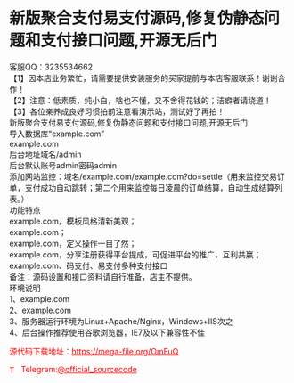 # 新版聚合支付易支付源码,修复伪静态问题和支付接口问题,开源无后门

客服QQ：3235534662<br>【1】因本店业务繁忙，请需要提供安装服务的买家提前与本店客服联系！谢谢合作！<br>【2】注意：低素质，纯小白，啥也不懂，又不舍得花钱的；洁癖者请绕道！<br>【3】各位亲养成良好习惯拍前注意看演示站，测试好了再拍！<br>新版聚合支付易支付源码,修复伪静态问题和支付接口问题,开源无后门<br>导入数据库“example.com”<br>example.com<br>后台地址域名/admin<br>后台默认账号admin密码admin<br>添加网站监控：域名/example.com/example.com?do=settle（用来监控交易订单，支付成功自动跳转；第二个用来监控每日凌晨的订单结算，自动生成结算列表。）<br>功能特点<br>example.com，模板风格清新美观；<br>example.com；<br>example.com，定义操作一目了然；<br>example.com，分享注册获得平台提成，可促进平台的推广，互利共赢；<br>example.com、码支付、易支付多种支付接口<br>备注：源码设置和接口资料请自行准备，店主不提供。<br>环境说明<br>1、example.com<br>2、example.com<br>3、服务器运行环境为Linux+Apache/Nginx，Windows+IIS次之<br>4、后台操作推荐使用谷歌浏览器，IE7及以下兼容性不佳<br>


<p style="color: red;">源代码下载地址：<a href="https://mega-file.org/OmFuQ" style="color: red;">https://mega-file.org/OmFuQ</a></p><p style="color: red;"><img src="https://cdn-icons-png.flaticon.com/512/2111/2111646.png" alt="Telegram Icon" style="width: 16px; vertical-align: middle; margin-right: 5px;">Telegram:<a href="https://t.me/official_sourcecode" style="color: red;">@official_sourcecode</a></p>